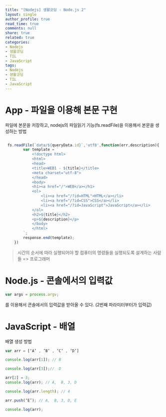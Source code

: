 ```yaml
---
title: "[Nodejs] 생활코딩 - Node.js 2"
layout: single
author_profile: true
read_time: true
comments: null
share: true
related: true
categories:
- Nodejs
- 생활코딩
- TIL
- JavaScript
tags:
- Nodejs
- 생활코딩
- TIL
- JavaScript
---
```


# App - 파일을 이용해 본문 구현

파일에 본문을 저장하고, nodejs의 파일읽기 기능(fs.readFile)을 이용해서 본문을 생성하는 방법

```javascript

 fs.readFile(`data/${queryData.id}`,'utf8',function(err,description){
        var template = `
            <!doctype html>
            <html>
            <head>
            <title>WEB1 - ${title}</title>
            <meta charset="utf-8">
            </head>
            <body>
            <h1><a href="/">WEB</a></h1>
            <ol>
                <li><a href="/?id=HTML">HTML</a></li>
                <li><a href="/?id=CSS">CSS</a></li>
                <li><a href="/?id=JavaScript">JavaScript</a></li>
            </ol>
            <h2>${title}</h2>
            <p>${description}</p>
            </body>
            </html>
        `;
        response.end(template);
    })

```

> 시간의 순서에 따라 실행되어야 할 컴퓨터의 명령들을 실행되도록 설계하는 사람들 => 프로그래머

# Node.js - 콘솔에서의 입력값
```javascript
var args = process.argv;
```

를 이용해서 콘솔에서의 입력값을 받아올 수 있다. (2번째 파라미터부터가 입력값)

# JavaScript - 배열

배열 생성 방법
```javascript
var arr = [‘A’ , ’B’ , ’C’ , ’D’]

console.log(arr[1]); // B

console.log(arr[3]);//  D

arr[2] = 3;
console.log(arr); // A,  B, 3, D

console.log(arr.length); // 4

arr.push(‘E’); // A,  B, 3, D, E

console.log(arr);
```